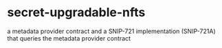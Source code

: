# secret-upgradable-nfts
a metadata provider contract and a SNIP-721 implementation (SNIP-721A) that queries the metadata provider contract 